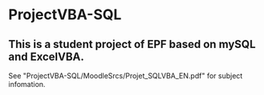 # ProjectVBA-SQL
This is a student project of EPF based on mySQL and ExcelVBA.
---

See "ProjectVBA-SQL/MoodleSrcs/Projet_SQLVBA_EN.pdf" for subject infomation.


